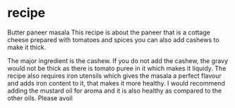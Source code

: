 # recipe
Butter paneer masala
This recipe is about the paneer that is a cottage cheese prepared with tomatoes and spices
you can also add cashews to make it thick.

The major ingredient is the cashew. If you do not add the cashew, the gravy would not be thick as there is tomato puree in it which makes it liquidy.
The recipe also requires iron utensils which gives the masala a perfect flavour and adds iron content to it, that makes it more healthy. 
I would recommend adding the mustard oil for aroma and it is also healthy as compared to the other oils. 
Please avoil